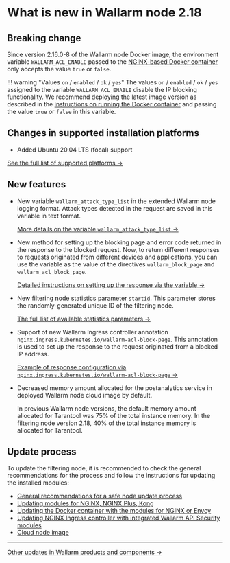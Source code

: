 # What is new in Wallarm node 2.18

## Breaking change

Since version 2.16.0-8 of the Wallarm node Docker image, the environment variable `WALLARM_ACL_ENABLE` passed to the [NGINX-based Docker container](../admin-en/installation-docker-en.md#run-the-container-passing-the-environment-variables) only accepts the value `true` or `false`.

!!! warning "Values `on` / `enabled` / `ok` / `yes`"
    The values `on` / `enabled` / `ok` / `yes` assigned to the variable `WALLARM_ACL_ENABLE` disable the IP blocking functionality. We recommend deploying the latest image version as described in the [instructions on running the Docker container](../admin-en/installation-docker-en.md) and passing the value `true` or `false` in this variable.

## Changes in supported installation platforms

* Added Ubuntu 20.04 LTS (focal) support

[See the full list of supported platforms →](../admin-en/supported-platforms.md)

## New features

* New variable `wallarm_attack_type_list` in the extended Wallarm node logging format. Attack types detected in the request are saved in this variable in text format.
    
    [More details on the variable `wallarm_attack_type_list` →](../admin-en/configure-logging.md#filter-node-variables)
* New method for setting up the blocking page and error code returned in the response to the blocked request. Now, to return different responses to requests originated from different devices and applications, you can use the variable as the value of the directives `wallarm_block_page` and `wallarm_acl_block_page`.
    
    [Detailed instructions on setting up the response via the variable →](../admin-en/configuration-guides/configure-block-page-and-code.md#variable-and-error-code)
* New filtering node statistics parameter `startid`. This parameter stores the randomly-generated unique ID of the filtering node.
    
    [The full list of available statistics parameters →](../admin-en/configure-statistics-service.md#working-with-the-statistics-service)
* Support of new Wallarm Ingress controller annotation `nginx.ingress.kubernetes.io/wallarm-acl-block-page`. This annotation is used to set up the response to the request originated from a blocked IP address.
    
    [Example of response configuration via `nginx.ingress.kubernetes.io/wallarm-acl-block-page` →](../admin-en/configure-kubernetes-en.md#configuring-the-blocking-page-and-error-code)
* Decreased memory amount allocated for the postanalytics service in deployed Wallarm node cloud image by default.
    
    In previous Wallarm node versions, the default memory amount allocated for Tarantool was 75% of the total instance memory. In the filtering node version 2.18, 40% of the total instance memory is allocated for Tarantool.

## Update process

To update the filtering node, it is recommended to check the general recommendations for the process and follow the instructions for updating the installed modules:

* [General recommendations for a safe node update process](general-recommendations.md)
* [Updating modules for NGINX, NGINX Plus, Kong](nginx-modules.md)
* [Updating the Docker container with the modules for NGINX or Envoy](docker-container.md)
* [Updating NGINX Ingress controller with integrated Wallarm API Security modules](ingress-controller.md)
* [Cloud node image](cloud-image.md)

----------

[Other updates in Wallarm products and components →](https://changelog.wallarm.com/)
